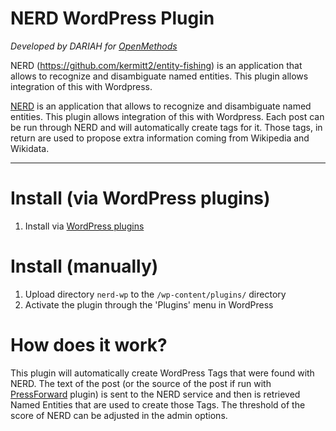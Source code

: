 # NERD WordPress Plugin

_Developed by DARIAH for [OpenMethods](https://openmethods.dariah.eu/)_

NERD (https://github.com/kermitt2/entity-fishing) is an application that allows to recognize and disambiguate named entities. This plugin allows integration of this with Wordpress.
 
[NERD](https://github.com/kermitt2/entity-fishing) is an application that allows to recognize and disambiguate named entities.
This plugin allows integration of this with Wordpress. Each post can be run through NERD and will automatically create tags for it.
Those tags, in return are used to propose extra information coming from Wikipedia and Wikidata.

---

# Install (via WordPress plugins)
1. Install via [WordPress plugins](https://www.wordpress.org/plugins/nerd-wp)

# Install (manually)
1. Upload directory `nerd-wp` to the `/wp-content/plugins/` directory
1. Activate the plugin through the 'Plugins' menu in WordPress

# How does it work?

This plugin will automatically create WordPress Tags that were found with NERD. The text of the post (or the source 
of the post if run with [PressForward](https://github.com/PressForward/pressforward/) plugin) is sent to the NERD 
service and then is retrieved Named Entities that are used to create those Tags. The threshold of the score of NERD 
can be adjusted in the admin options. 
